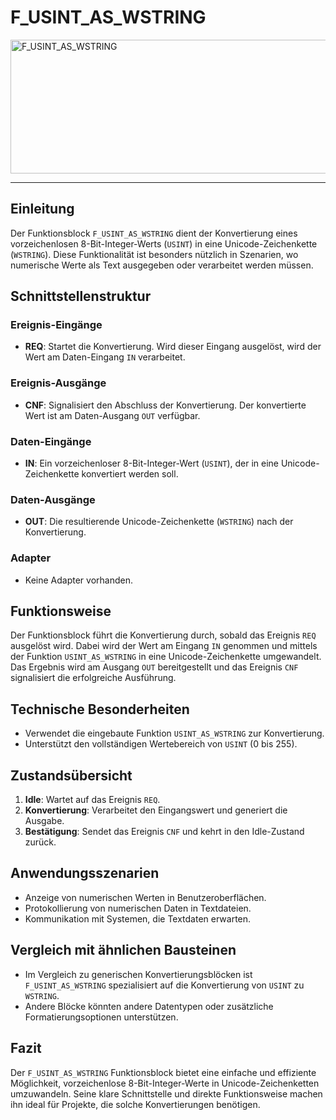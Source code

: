 # F_USINT_AS_WSTRING

<img width="1495" height="214" alt="F_USINT_AS_WSTRING" src="https://github.com/user-attachments/assets/f7e08d34-adb5-4269-aad6-74d5d362a5a3" />

* * * * * * * * * *
## Einleitung
Der Funktionsblock `F_USINT_AS_WSTRING` dient der Konvertierung eines vorzeichenlosen 8-Bit-Integer-Werts (`USINT`) in eine Unicode-Zeichenkette (`WSTRING`). Diese Funktionalität ist besonders nützlich in Szenarien, wo numerische Werte als Text ausgegeben oder verarbeitet werden müssen.

## Schnittstellenstruktur

### **Ereignis-Eingänge**
- **REQ**: Startet die Konvertierung. Wird dieser Eingang ausgelöst, wird der Wert am Daten-Eingang `IN` verarbeitet.

### **Ereignis-Ausgänge**
- **CNF**: Signalisiert den Abschluss der Konvertierung. Der konvertierte Wert ist am Daten-Ausgang `OUT` verfügbar.

### **Daten-Eingänge**
- **IN**: Ein vorzeichenloser 8-Bit-Integer-Wert (`USINT`), der in eine Unicode-Zeichenkette konvertiert werden soll.

### **Daten-Ausgänge**
- **OUT**: Die resultierende Unicode-Zeichenkette (`WSTRING`) nach der Konvertierung.

### **Adapter**
- Keine Adapter vorhanden.

## Funktionsweise
Der Funktionsblock führt die Konvertierung durch, sobald das Ereignis `REQ` ausgelöst wird. Dabei wird der Wert am Eingang `IN` genommen und mittels der Funktion `USINT_AS_WSTRING` in eine Unicode-Zeichenkette umgewandelt. Das Ergebnis wird am Ausgang `OUT` bereitgestellt und das Ereignis `CNF` signalisiert die erfolgreiche Ausführung.

## Technische Besonderheiten
- Verwendet die eingebaute Funktion `USINT_AS_WSTRING` zur Konvertierung.
- Unterstützt den vollständigen Wertebereich von `USINT` (0 bis 255).

## Zustandsübersicht
1. **Idle**: Wartet auf das Ereignis `REQ`.
2. **Konvertierung**: Verarbeitet den Eingangswert und generiert die Ausgabe.
3. **Bestätigung**: Sendet das Ereignis `CNF` und kehrt in den Idle-Zustand zurück.

## Anwendungsszenarien
- Anzeige von numerischen Werten in Benutzeroberflächen.
- Protokollierung von numerischen Daten in Textdateien.
- Kommunikation mit Systemen, die Textdaten erwarten.

## Vergleich mit ähnlichen Bausteinen
- Im Vergleich zu generischen Konvertierungsblöcken ist `F_USINT_AS_WSTRING` spezialisiert auf die Konvertierung von `USINT` zu `WSTRING`.
- Andere Blöcke könnten andere Datentypen oder zusätzliche Formatierungsoptionen unterstützen.

## Fazit
Der `F_USINT_AS_WSTRING` Funktionsblock bietet eine einfache und effiziente Möglichkeit, vorzeichenlose 8-Bit-Integer-Werte in Unicode-Zeichenketten umzuwandeln. Seine klare Schnittstelle und direkte Funktionsweise machen ihn ideal für Projekte, die solche Konvertierungen benötigen.
